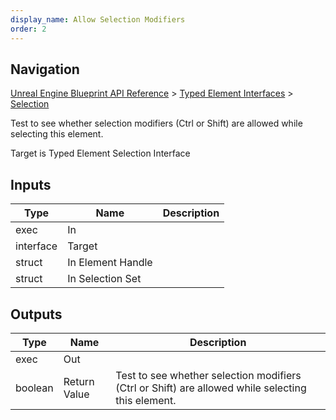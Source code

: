 ```yaml
---
display_name: Allow Selection Modifiers
order: 2
---
```

## Navigation

[Unreal Engine Blueprint API Reference](https://dev.epicgames.com/documentation/en-us/unreal-engine/BlueprintAPI) > [Typed Element Interfaces](https://dev.epicgames.com/documentation/en-us/unreal-engine/BlueprintAPI/TypedElementInterfaces) > [Selection](https://dev.epicgames.com/documentation/en-us/unreal-engine/BlueprintAPI/TypedElementInterfaces/Selection)

Test to see whether selection modifiers (Ctrl or Shift) are allowed while selecting this element.

Target is Typed Element Selection Interface

## Inputs

| Type | Name | Description |
| --- | --- | --- |
| exec | In |  |
| interface | Target |  |
| struct | In Element Handle |  |
| struct | In Selection Set |  |

## Outputs

| Type | Name | Description |
| --- | --- | --- |
| exec | Out |  |
| boolean | Return Value | Test to see whether selection modifiers (Ctrl or Shift) are allowed while selecting this element. |
